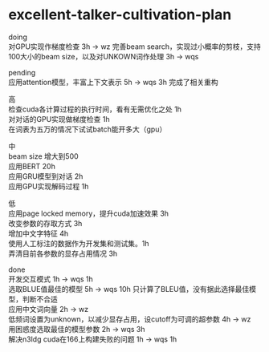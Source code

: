 # excellent-talker-cultivation-plan
doing  
对GPU实现作梯度检查 3h -> wz
完善beam search，实现过小概率的剪枝，支持100大小的beam size，以及对UNKOWN词作处理 3h -> wqs

pending  
应用attention模型，丰富上下文表示 5h -> wqs  3h 完成了相关重构  

高  
检查cuda各计算过程的执行时间，看有无需优化之处 1h  
对对话的GPU实现做梯度检查 1h  
在词表为五万的情况下试试batch能开多大（gpu）

中  
beam size 增大到500  
应用BERT 20h  
应用GRU模型到对话 2h  
应用GPU实现解码过程 1h  
  
低  
应用page locked memory，提升cuda加速效果 3h  
改变参数的存取方式 3h  
增加中文字特征 4h  
使用人工标注的数据作为开发集和测试集。1h  
弄清目前各参数的显存占用情况 3h  

done  
开发交互模式 1h -> wqs 1h  
选取BLUE值最佳的模型 5h -> wqs 10h 只计算了BLEU值，没有据此选择最佳模型，判断不合适  
应用中文词向量 2h -> wz  
低频词设置为unknown，以减少显存占用，设cutoff为可调的超参数 4h -> wz  
用困惑度选取最佳的模型参数 2h -> wqs  3h  
解决n3ldg cuda在166上构建失败的问题 1h -> wqs 1h  
